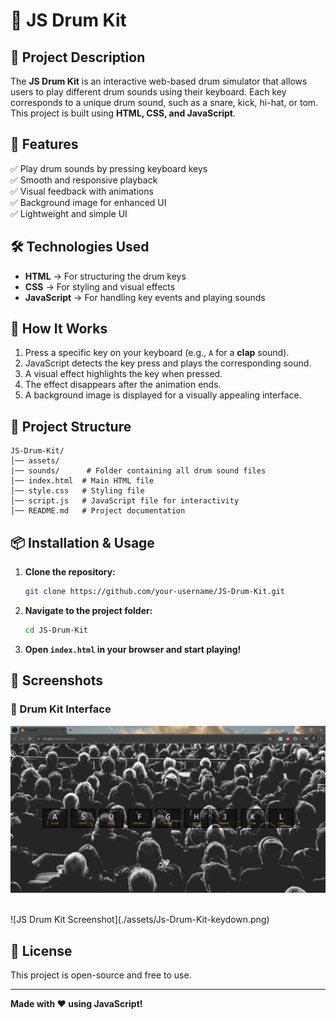 # 🥁 JS Drum Kit

## 📌 Project Description
The **JS Drum Kit** is an interactive web-based drum simulator that allows users to play different drum sounds using their keyboard. Each key corresponds to a unique drum sound, such as a snare, kick, hi-hat, or tom. This project is built using **HTML, CSS, and JavaScript**.

## 🎯 Features
✅ Play drum sounds by pressing keyboard keys  
✅ Smooth and responsive playback  
✅ Visual feedback with animations  
✅ Background image for enhanced UI  
✅ Lightweight and simple UI  

## 🛠️ Technologies Used
- **HTML** → For structuring the drum keys
- **CSS** → For styling and visual effects
- **JavaScript** → For handling key events and playing sounds

## 🚀 How It Works
1. Press a specific key on your keyboard (e.g., `A` for a **clap** sound).
2. JavaScript detects the key press and plays the corresponding sound.
3. A visual effect highlights the key when pressed.
4. The effect disappears after the animation ends.
5. A background image is displayed for a visually appealing interface.

## 📂 Project Structure
```
JS-Drum-Kit/
│── assets/
|── sounds/      # Folder containing all drum sound files
│── index.html  # Main HTML file
│── style.css   # Styling file
│── script.js   # JavaScript file for interactivity
│── README.md   # Project documentation
```

## 📦 Installation & Usage
1. **Clone the repository:**
   ```bash
   git clone https://github.com/your-username/JS-Drum-Kit.git
   ```
2. **Navigate to the project folder:**
   ```bash
   cd JS-Drum-Kit
   ```
3. **Open `index.html` in your browser and start playing!**

## 📸 Screenshots
### 🎹 Drum Kit Interface
![JS Drum Kit Screenshot](./assets/Js-Drum-Kit-Interface.png)

<br>
![JS Drum Kit Screenshot](./assets/Js-Drum-Kit-keydown.png)


## 📜 License
This project is open-source and free to use.

---
**Made with ❤️ using JavaScript!**

